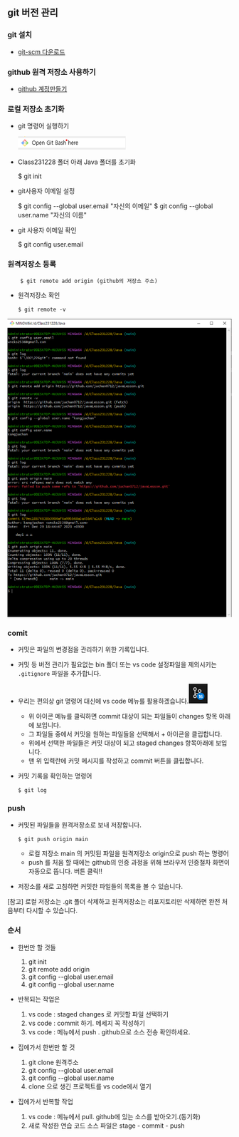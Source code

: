 ## git 버전 관리

### git 설치

- [git-scm 다운로드](https://git-scm.com/)

### github 원격 저장소 사용하기

- [github 계정만들기](https://github.com/)

### 로컬 저장소 초기화

- git 명령어 실행하기

     ![Alt text](<images/2023-12-29 161913.png>)

- Class231228 폴더 아래 Java 폴더를 초기화

  $ git init

- git사용자 이메일 설정

  $ git config --global user.email "자신의 이메일"
  $ git config --global user.name "자신의 이름"

- git 사용자 이메일 확인

  $ git config user.email

### 원격저장소 등록
  
        $ git remote add origin (github의 저장소 주소)

      
  - 원격저장소 확인
  
        $ git remote -v

 ![Alt text](images/%EC%BA%A1%EC%B2%98.PNG)

### comit

- 커밋은 파일의 변경점을 관리하기 위한 기록입니다.
- 커밋 등 버전 관리가 필요없는 bin 폴더 또는 vs code 설정파일을 제외시키는 `.gitignore` 파일을 추가합니다.
- 우리는 편의상 git 명령어 대신에 vs code 메뉴를 활용하겠습니다.![Alt text](<images/주석 2023-12-29 171054.png>)
  - 위 아이콘 메뉴를 클릭하면 commit 대상이 되는 파일들이 changes 항목 아래에 보입니다.
  - 그 파일들 중에서 커밋을 원하는 파일들을 선택해서 + 아이콘을 클립합니다.
  - 위에서 선택한 파일들은 커밋 대상이 되고 staged changes 항목아래에 보입니다.
  - 맨 위 입력란에 커밋 메시지를 작성하고 commit 버튼을 클립합니다.
- 커밋 기록을 확인하는 명령어

      $ git log 


### push

  - 커밋된 파일들을 원격저장소로 보내 저장합니다.

        $ git push origin main

    - 로컬 저장소 main 의 커밋된 파일을 원격저장소 origin으로 push 하는 명령어
    - push 를 처음 할 때에는 github의 인증 과정을 위해 브라우저 인증철차 화면이 자동으로 뜹니다. 버튼 클릭!!
    
  - 저장소를 새로 고침하면 커밋한 파일들의 목록을 볼 수 있습니다.

[참고] 로컬 저장소는 .git 폴더 삭제하고 원격저장소는 리포지토리만 삭제하면 완전 처음부터 다시할 수 있습니다.



### 순서

 - 한번만 할 것들
    1) git init
    2) git remote add origin
    3) git config --global user.email
    4) git config --global user.name

 - 반복되는 작업은
    1) vs code : staged changes 로 커밋할 파일 선택하기
    2) vs code : commit 하기. 메세지 꼭 작성하기
    3) vs code : 메뉴에서 push . github으로 소스 전송 확인하세요.

 - 집에가서 한번만 할 것
    1) git clone 원격주소
    2) git config --global user.email
    3) git config --global user.name
    4) clone 으로 생긴 프로젝트를 vs code에서 열기

 - 집에가서 반복할 작업
    1) vs code : 메뉴에서 pull. github에 있는 소스를 받아오기.(동기화)
    2) 새로 작성한 연습 코드 소스 파일은 stage - commit - push
